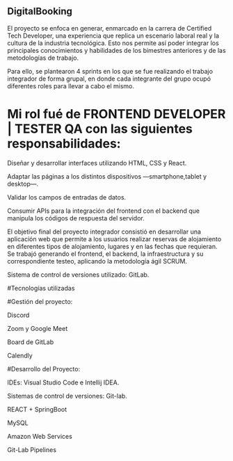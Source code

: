 ## DigitalBooking
El proyecto se enfoca en generar, enmarcado en la carrera de Certified Tech Developer, una experiencia que replica un escenario laboral real y la cultura de la industria tecnológica. Esto nos permite así poder integrar los principales conocimientos y habilidades de los bimestres anteriores y de las metodologías de trabajo. 

Para ello, se plantearon 4 sprints en los que se fue realizando el trabajo integrador de forma grupal, en donde cada integrante del grupo ocupó diferentes roles para llevar a cabo el mismo.


# Mi rol fué de FRONTEND DEVELOPER | TESTER QA con las siguientes responsabilidades:

Diseñar y desarrollar interfaces utilizando HTML, CSS y React.

Adaptar las páginas a los distintos dispositivos —smartphone,tablet y desktop—.

Validar los campos de entradas de datos.

Consumir APIs para la integración del frontend con el backend que manipula los códigos de respuesta del servidor.

El objetivo final del proyecto integrador consistió en desarrollar una aplicación web que permite a los usuarios realizar reservas de alojamiento en diferentes tipos de alojamiento, lugares y en las fechas que requieran. Se trabajó generando el frontend, el backend, la infraestructura y su correspondiente testeo, aplicando la metodología ágil SCRUM.

Sistema de control de versiones utilizado: GitLab.

#Tecnologías utilizadas

#Gestión del proyecto:

Discord

Zoom y Google Meet

Board de GitLab

Calendly

#Desarrollo del Proyecto:

IDEs: Visual Studio Code e Intellij IDEA.

Sistemas de control de versiones: Git-lab.

REACT + SpringBoot

MySQL

Amazon Web Services

Git-Lab Pipelines
